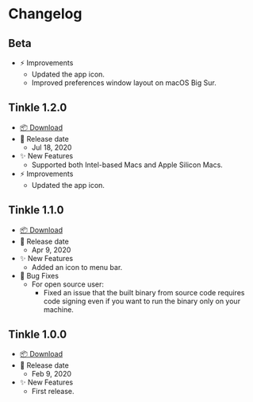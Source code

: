 # Changelog

## Beta

-   ⚡️ Improvements
    -   Updated the app icon.
    -   Improved preferences window layout on macOS Big Sur.

## Tinkle 1.2.0

-   [📦 Download](https://github.com/pqrs-org/Tinkle/releases/download/v1.2.0/Tinkle-1.2.0.dmg)
-   📅 Release date
    -   Jul 18, 2020
-   ✨ New Features
    -   Supported both Intel-based Macs and Apple Silicon Macs.
-   ⚡️ Improvements
    -   Updated the app icon.

## Tinkle 1.1.0

-   [📦 Download](https://github.com/pqrs-org/Tinkle/releases/download/v1.1.0/Tinkle-1.1.0.dmg)
-   📅 Release date
    -   Apr 9, 2020
-   ✨ New Features
    -   Added an icon to menu bar.
-   🐛 Bug Fixes
    -   For open source user:
        -   Fixed an issue that the built binary from source code requires code signing even if you want to run the binary only on your machine.

## Tinkle 1.0.0

-   [📦 Download](https://github.com/pqrs-org/Tinkle/releases/download/v1.0.0/Tinkle-1.0.0.dmg)
-   📅 Release date
    -   Feb 9, 2020
-   ✨ New Features
    -   First release.
